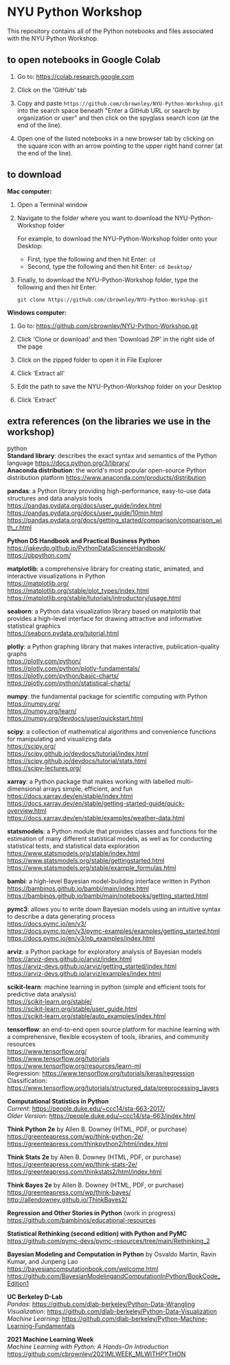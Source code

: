 # NYU Python Workshop

This repository contains all of the Python notebooks and files associated with the NYU Python Workshop.

## to open notebooks in Google Colab

1. Go to: https://colab.research.google.com

2. Click on the 'GitHub' tab

3. Copy and paste `https://github.com/cbrownley/NYU-Python-Workshop.git` into the search space beneath "Enter a GitHub URL or search by organization or user" and then click on the spyglass search icon (at the end of the line).

4. Open one of the listed notebooks in a new browser tab by clicking on the square icon with an arrow pointing to the upper right hand corner (at the end of the line).


## to download

**Mac computer:**

1. Open a Terminal window

2. Navigate to the folder where you want to download the NYU-Python-Workshop folder

    For example, to download the NYU-Python-Workshop folder onto your Desktop:
    - First, type the following and then hit Enter: `cd`
    - Second, type the following and then hit Enter: `cd Desktop/`

3. Finally, to download the NYU-Python-Workshop folder, type the following and then hit Enter:

    `git clone https://github.com/cbrownley/NYU-Python-Workshop.git`


**Windows computer:**

1. Go to: https://github.com/cbrownley/NYU-Python-Workshop.git

2. Click 'Clone or download' and then 'Download ZIP' in the right side of the page

3. Click on the zipped folder to open it in File Explorer

4. Click 'Extract all'

5. Edit the path to save the NYU-Python-Workshop folder on your Desktop

6. Click 'Extract'


## extra references (on the libraries we use in the workshop)

python<br>
**Standard library**: describes the exact syntax and semantics of the Python language
https://docs.python.org/3/library/ <br>
**Anaconda distribution**: the world's most popular open-source Python distribution platform
https://www.anaconda.com/products/distribution <br>

**pandas**: a Python library providing high-performance, easy-to-use data structures and data analysis tools
https://pandas.pydata.org/docs/user_guide/index.html <br>
https://pandas.pydata.org/docs/user_guide/10min.html <br>
https://pandas.pydata.org/docs/getting_started/comparison/comparison_with_r.html <br>

**Python DS Handbook and Practical Business Python** <br>
https://jakevdp.github.io/PythonDataScienceHandbook/ <br>
https://pbpython.com/ <br>

**matplotlib**: a comprehensive library for creating static, animated, and interactive visualizations in Python <br>
https://matplotlib.org/ <br>
https://matplotlib.org/stable/plot_types/index.html <br>
https://matplotlib.org/stable/tutorials/introductory/usage.html <br>

**seaborn**: a Python data visualization library based on matplotlib that provides a high-level interface for drawing attractive and informative statistical graphics <br>
https://seaborn.pydata.org/tutorial.html <br>

**plotly**: a Python graphing library that makes interactive, publication-quality graphs <br>
https://plotly.com/python/ <br>
https://plotly.com/python/plotly-fundamentals/ <br>
https://plotly.com/python/basic-charts/ <br>
https://plotly.com/python/statistical-charts/ <br>

**numpy**: the fundamental package for scientific computing with Python <br>
https://numpy.org/ <br>
https://numpy.org/learn/ <br>
https://numpy.org/devdocs/user/quickstart.html <br>

**scipy**: a collection of mathematical algorithms and convenience functions for manipulating and visualizing data <br>
https://scipy.org/ <br>
https://scipy.github.io/devdocs/tutorial/index.html <br>
https://scipy.github.io/devdocs/tutorial/stats.html <br>
https://scipy-lectures.org/ <br>

**xarray**: a Python package that makes working with labelled multi-dimensional arrays simple, efficient, and fun <br>
https://docs.xarray.dev/en/stable/index.html <br>
https://docs.xarray.dev/en/stable/getting-started-guide/quick-overview.html <br>
https://docs.xarray.dev/en/stable/examples/weather-data.html <br>

**statsmodels**: a Python module that provides classes and functions for the estimation of many different statistical models, as well as for conducting statistical tests, and statistical data exploration <br>
https://www.statsmodels.org/stable/index.html <br>
https://www.statsmodels.org/stable/gettingstarted.html <br>
https://www.statsmodels.org/stable/example_formulas.html <br>

**bambi**: a high-level Bayesian model-building interface written in Python <br>
https://bambinos.github.io/bambi/main/index.html <br>
https://bambinos.github.io/bambi/main/notebooks/getting_started.html <br>

**pymc3**: allows you to write down Bayesian models using an intuitive syntax to describe a data generating process <br>
https://docs.pymc.io/en/v3/ <br>
https://docs.pymc.io/en/v3/pymc-examples/examples/getting_started.html <br>
https://docs.pymc.io/en/v3/nb_examples/index.html <br>

**arviz**: a Python package for exploratory analysis of Bayesian models <br>
https://arviz-devs.github.io/arviz/index.html <br>
https://arviz-devs.github.io/arviz/getting_started/index.html <br>
https://arviz-devs.github.io/arviz/examples/index.html <br>

**scikit-learn**: machine learning in python (simple and efficient tools for predictive data analysis) <br>
https://scikit-learn.org/stable/ <br>
https://scikit-learn.org/stable/user_guide.html <br>
https://scikit-learn.org/stable/auto_examples/index.html <br>

**tensorflow**: an end-to-end open source platform for machine learning with a comprehensive, flexible ecosystem of tools, libraries, and community resources <br>
https://www.tensorflow.org/ <br>
https://www.tensorflow.org/tutorials <br>
https://www.tensorflow.org/resources/learn-ml <br>
Regression: https://www.tensorflow.org/tutorials/keras/regression <br>
Classification: https://www.tensorflow.org/tutorials/structured_data/preprocessing_layers <br>

**Computational Statistics in Python** <br>
*Current*: https://people.duke.edu/~ccc14/sta-663-2017/ <br>
*Older Version*: https://people.duke.edu/~ccc14/sta-663/index.html <br>

**Think Python 2e** by Allen B. Downey (HTML, PDF, or purchase) <br>
https://greenteapress.com/wp/think-python-2e/ <br>
https://greenteapress.com/thinkpython2/html/index.html <br>

**Think Stats 2e** by Allen B. Downey (HTML, PDF, or purchase) <br>
https://greenteapress.com/wp/think-stats-2e/ <br>
https://greenteapress.com/thinkstats2/html/index.html <br>

**Think Bayes 2e** by Allen B. Downey (HTML, PDF, or purchase) <br>
https://greenteapress.com/wp/think-bayes/ <br>
http://allendowney.github.io/ThinkBayes2/ <br>

**Regression and Other Stories in Python** (work in progress) <br>
https://github.com/bambinos/educational-resources <br>

**Statistical Rethinking (second edition) with Python and PyMC** <br>
https://github.com/pymc-devs/pymc-resources/tree/main/Rethinking_2 <br>

**Bayesian Modeling and Computation in Python** by Osvaldo Martin, Ravin Kumar, and Junpeng Lao <br>
https://bayesiancomputationbook.com/welcome.html <br>
https://github.com/BayesianModelingandComputationInPython/BookCode_Edition1 <br>

**UC Berkeley D-Lab** <br>
*Pandas*: https://github.com/dlab-berkeley/Python-Data-Wrangling <br>
*Visualization*: https://github.com/dlab-berkeley/Python-Data-Visualization <br>
*Machine Learning*: https://github.com/dlab-berkeley/Python-Machine-Learning-Fundamentals <br>

**2021 Machine Learning Week** <br>
*Machine Learning with Python: A Hands-On Introduction* <br>
https://github.com/cbrownley/2021MLWEEK_MLWITHPYTHON <br>
